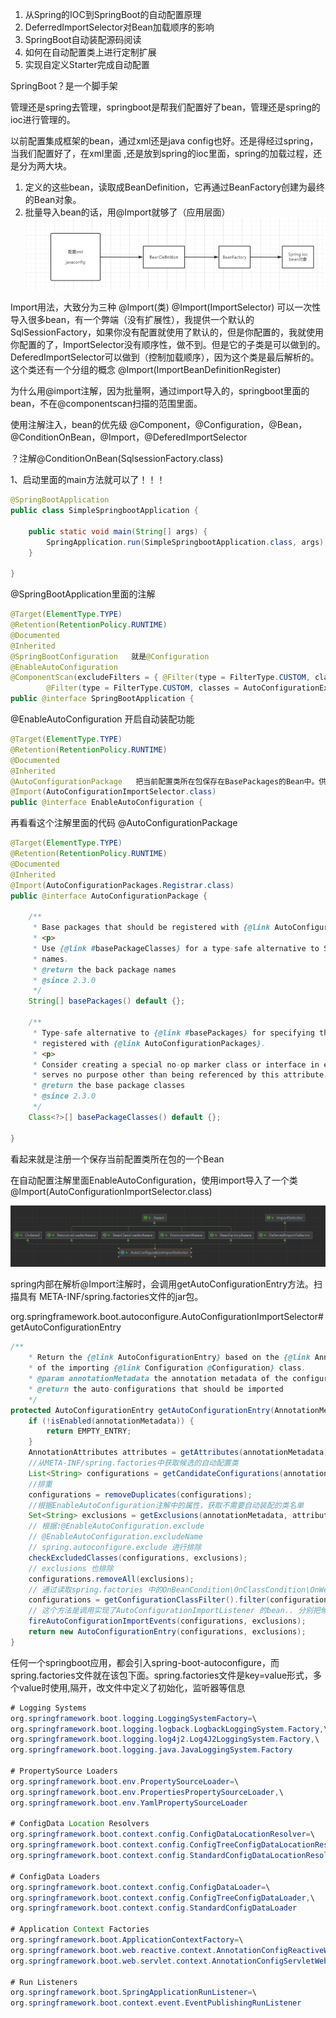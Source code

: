 1. 从Spring的IOC到SpringBoot的自动配置原理
1. DeferredImportSelector对Bean加载顺序的影响
1. SpringBoot自动装配源码阅读
1. 如何在自动配置类上进行定制扩展
1. 实现自定义Starter完成自动配置

SpringBoot？是一个脚手架

管理还是spring去管理，springboot是帮我们配置好了bean，管理还是spring的ioc进行管理的。

以前配置集成框架的bean，通过xml还是java config也好。还是得经过spring，当我们配置好了，在xml里面
<bean>,还是放到spring的ioc里面，spring的加载过程，还是分为两大块。

1. 定义的这些bean，读取成BeanDefinition，它再通过BeanFactory创建为最终的Bean对象。
1. 批量导入bean的话，用@Import就够了（应用层面）
![image](../../images/Snipaste_2022-05-01_02-28-20.png)

Import用法，大致分为三种
@Import(类)
@Import(ImportSelector) 可以一次性导入很多bean，有一个弊端（没有扩展性），我提供一个默认的SqlSessionFactory，如果你没有配置就使用了默认的，但是你配置的，我就使用你配置的了，ImportSelector没有顺序性，做不到。但是它的子类是可以做到的。DeferedImportSelector可以做到（控制加载顺序），因为这个类是最后解析的。这个类还有一个分组的概念
@Import(ImportBeanDefinitionRegister)

为什么用@import注解，因为批量啊，通过import导入的，springboot里面的bean，不在@componentscan扫描的范围里面。

使用注解注入，bean的优先级
@Component，@Configuration，@Bean，@ConditionOnBean，@Import，@DeferedImportSelector

？注解@ConditionOnBean(SqlsessionFactory.class)


1、启动里面的main方法就可以了！！！
```java
@SpringBootApplication
public class SimpleSpringbootApplication {

    public static void main(String[] args) {
        SpringApplication.run(SimpleSpringbootApplication.class, args);
    }

}
```

@SpringBootApplication里面的注解
```java
@Target(ElementType.TYPE)
@Retention(RetentionPolicy.RUNTIME)
@Documented
@Inherited
@SpringBootConfiguration   就是@Configuration
@EnableAutoConfiguration  
@ComponentScan(excludeFilters = { @Filter(type = FilterType.CUSTOM, classes = TypeExcludeFilter.class),   默认会扫描当前类所在的包
		@Filter(type = FilterType.CUSTOM, classes = AutoConfigurationExcludeFilter.class) })
public @interface SpringBootApplication {
```

@EnableAutoConfiguration 开启自动装配功能
```java
@Target(ElementType.TYPE)
@Retention(RetentionPolicy.RUNTIME)
@Documented
@Inherited
@AutoConfigurationPackage   把当前配置类所在包保存在BasePackages的Bean中。供Spring内部使用
@Import(AutoConfigurationImportSelector.class)
public @interface EnableAutoConfiguration {
```

再看看这个注解里面的代码  @AutoConfigurationPackage
```java
@Target(ElementType.TYPE)
@Retention(RetentionPolicy.RUNTIME)
@Documented
@Inherited
@Import(AutoConfigurationPackages.Registrar.class)
public @interface AutoConfigurationPackage {

	/**
	 * Base packages that should be registered with {@link AutoConfigurationPackages}.
	 * <p>
	 * Use {@link #basePackageClasses} for a type-safe alternative to String-based package
	 * names.
	 * @return the back package names
	 * @since 2.3.0
	 */
	String[] basePackages() default {};

	/**
	 * Type-safe alternative to {@link #basePackages} for specifying the packages to be
	 * registered with {@link AutoConfigurationPackages}.
	 * <p>
	 * Consider creating a special no-op marker class or interface in each package that
	 * serves no purpose other than being referenced by this attribute.
	 * @return the base package classes
	 * @since 2.3.0
	 */
	Class<?>[] basePackageClasses() default {};

}
```
看起来就是注册一个保存当前配置类所在包的一个Bean  

在自动配置注解里面EnableAutoConfiguration，使用import导入了一个类
@Import(AutoConfigurationImportSelector.class)

![image](../../images/Snipaste_2022-06-06_06-50-40.png)  

spring内部在解析@Import注解时，会调用getAutoConfigurationEntry方法。扫描具有
META-INF/spring.factories文件的jar包。

org.springframework.boot.autoconfigure.AutoConfigurationImportSelector#getAutoConfigurationEntry
```java
/**
    * Return the {@link AutoConfigurationEntry} based on the {@link AnnotationMetadata}
    * of the importing {@link Configuration @Configuration} class.
    * @param annotationMetadata the annotation metadata of the configuration class
    * @return the auto-configurations that should be imported
    */
protected AutoConfigurationEntry getAutoConfigurationEntry(AnnotationMetadata annotationMetadata) {
    if (!isEnabled(annotationMetadata)) {
        return EMPTY_ENTRY;
    }
    AnnotationAttributes attributes = getAttributes(annotationMetadata);
    //从META-INF/spring.factories中获取候选的自动配置类
    List<String> configurations = getCandidateConfigurations(annotationMetadata, attributes);
    //排重
    configurations = removeDuplicates(configurations);
    //根据EnableAutoConfiguration注解中的属性，获取不需要自动装配的类名单
    Set<String> exclusions = getExclusions(annotationMetadata, attributes);
    // 根据:@EnableAutoConfiguration.exclude
    // @EnableAutoConfiguration.excludeName
    // spring.autoconfigure.exclude 进行排除
    checkExcludedClasses(configurations, exclusions);
    // exclusions 也排除
    configurations.removeAll(exclusions);
    // 通过读取spring.factories 中的OnBeanCondition\OnClassCondition\OnWebApplicationCondition进行过滤
    configurations = getConfigurationClassFilter().filter(configurations);
    // 这个方法是调用实现了AutoConfigurationImportListener 的bean.. 分别把候选的配置名单，和排除的配置名单传 进去做扩展
    fireAutoConfigurationImportEvents(configurations, exclusions);
    return new AutoConfigurationEntry(configurations, exclusions);
}
```

任何一个springboot应用，都会引入spring-boot-autoconfigure，而spring.factories文件就在该包下面。spring.factories文件是key=value形式，多个value时使用,隔开，改文件中定义了初始化，监听器等信息
```java
# Logging Systems
org.springframework.boot.logging.LoggingSystemFactory=\
org.springframework.boot.logging.logback.LogbackLoggingSystem.Factory,\
org.springframework.boot.logging.log4j2.Log4J2LoggingSystem.Factory,\
org.springframework.boot.logging.java.JavaLoggingSystem.Factory

# PropertySource Loaders
org.springframework.boot.env.PropertySourceLoader=\
org.springframework.boot.env.PropertiesPropertySourceLoader,\
org.springframework.boot.env.YamlPropertySourceLoader

# ConfigData Location Resolvers
org.springframework.boot.context.config.ConfigDataLocationResolver=\
org.springframework.boot.context.config.ConfigTreeConfigDataLocationResolver,\
org.springframework.boot.context.config.StandardConfigDataLocationResolver

# ConfigData Loaders
org.springframework.boot.context.config.ConfigDataLoader=\
org.springframework.boot.context.config.ConfigTreeConfigDataLoader,\
org.springframework.boot.context.config.StandardConfigDataLoader

# Application Context Factories
org.springframework.boot.ApplicationContextFactory=\
org.springframework.boot.web.reactive.context.AnnotationConfigReactiveWebServerApplicationContext.Factory,\
org.springframework.boot.web.servlet.context.AnnotationConfigServletWebServerApplicationContext.Factory

# Run Listeners
org.springframework.boot.SpringApplicationRunListener=\
org.springframework.boot.context.event.EventPublishingRunListener
```